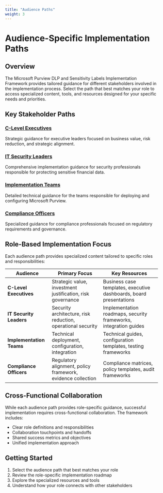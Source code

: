 ```yaml
---
title: "Audience Paths"
weight: 3
---
```


# Audience-Specific Implementation Paths

## Overview

The Microsoft Purview DLP and Sensitivity Labels Implementation Framework provides tailored guidance for different stakeholders involved in the implementation process. Select the path that best matches your role to access specialized content, tools, and resources designed for your specific needs and priorities.

## Key Stakeholder Paths

### [C-Level Executives](./c-level-executives)
Strategic guidance for executive leaders focused on business value, risk reduction, and strategic alignment.

### [IT Security Leaders](./it-security-leaders)
Comprehensive implementation guidance for security professionals responsible for protecting sensitive financial data.

### [Implementation Teams](./implementation-teams)
Detailed technical guidance for the teams responsible for deploying and configuring Microsoft Purview.

### [Compliance Officers](./compliance-officers)
Specialized guidance for compliance professionals focused on regulatory requirements and governance.

## Role-Based Implementation Focus

Each audience path provides specialized content tailored to specific roles and responsibilities:

| Audience | Primary Focus | Key Resources |
|----------|---------------|---------------|
| **C-Level Executives** | Strategic value, investment justification, risk governance | Business case templates, executive dashboards, board presentations |
| **IT Security Leaders** | Security architecture, risk reduction, operational security | Implementation roadmaps, security frameworks, integration guides |
| **Implementation Teams** | Technical deployment, configuration, integration | Technical guides, configuration templates, testing frameworks |
| **Compliance Officers** | Regulatory alignment, policy framework, evidence collection | Compliance matrices, policy templates, audit frameworks |

## Cross-Functional Collaboration

While each audience path provides role-specific guidance, successful implementation requires cross-functional collaboration. The framework includes:

* Clear role definitions and responsibilities
* Collaboration touchpoints and handoffs
* Shared success metrics and objectives
* Unified implementation approach

## Getting Started

1. Select the audience path that best matches your role
2. Review the role-specific implementation roadmap
3. Explore the specialized resources and tools
4. Understand how your role connects with other stakeholders
